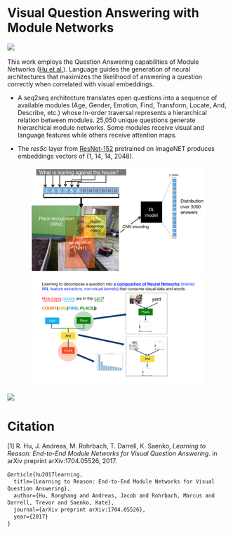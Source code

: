 # Visual Question Answering with Module Networks

<img src="https://github.com/omar-florez/VQA-ModuleNetworks/blob/master/output/VQA2.gif"> 

This work employs the Question Answering capabilities of Module Networks ([Hu et al.](https://github.com/ronghanghu/n2nmn)). Language guides the generation of neural architectures that maximizes the likelihood of answering a question correctly when correlated with visual embeddings.  

* A seq2seq architecture translates open questions into a sequence of available modules (Age, Gender, Emotion, Find, Transform, Locate, And, Describe, etc.) whose In-order traversal represents a hierarchical relation between modules. 25,050 unique questions generate hierarchical module networks. Some modules receive visual and language features while others receive attention maps.

* The *res5c* layer from [ResNet-152](https://github.com/KaimingHe/deep-residual-networks) pretrained on ImageNET produces embeddings vectors of (1, 14, 14, 2048).

<p align="center">
<img src="https://github.com/omar-florez/VQA-ModuleNetworks/blob/master/output/Untitled2.png" width="400"><img src="https://github.com/omar-florez/VQA-ModuleNetworks/blob/master/output/Untitled3.png" width="400">
</p>
  
<img src="https://github.com/omar-florez/VQA-ModuleNetworks/blob/master/output/VQA3.gif"> 
  
 # Citation
[1] R. Hu, J. Andreas, M. Rohrbach, T. Darrell, K. Saenko, *Learning to Reason: End-to-End Module Networks for Visual Question Answering*. in arXiv preprint arXiv:1704.05526, 2017.
```
@article{hu2017learning,
  title={Learning to Reason: End-to-End Module Networks for Visual Question Answering},
  author={Hu, Ronghang and Andreas, Jacob and Rohrbach, Marcus and Darrell, Trevor and Saenko, Kate},
  journal={arXiv preprint arXiv:1704.05526},
  year={2017}
}
```


